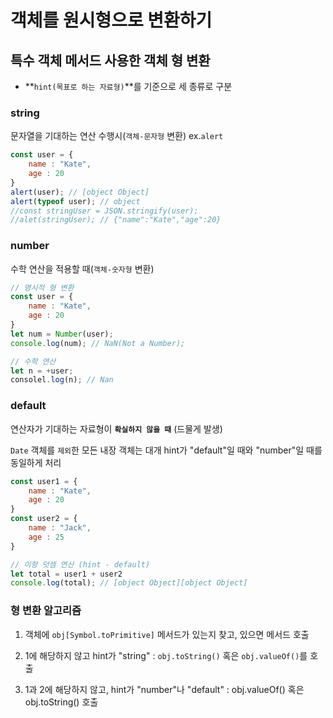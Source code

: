 # 객체를 원시형으로 변환하기

## 특수 객체 메서드 사용한 객체 형 변환

- **`hint(목표로 하는 자료형)`**를 기준으로 세 종류로 구분

### string

문자열을 기대하는 연산 수행시(`객체-문자형` 변환) ex.`alert`

```javascript
const user = {
    name : "Kate",
    age : 20
}
alert(user); // [object Object]
alert(typeof user); // object
//const stringUser = JSON.stringify(user);
//alet(stringUser); // {"name":"Kate","age":20}
```

### number

수학 연산을 적용할 때(`객체-숫자형` 변환)

```javascript
// 명시적 형 변환
const user = {
    name : "Kate",
    age : 20
}
let num = Number(user);
console.log(num); // NaN(Not a Number);

// 수학 연산 
let n = +user; 
consolel.log(n); // Nan
```

### default

연산자가 기대하는 자료형이 **`확실하지 않을 때`** (드물게 발생)

`Date` 객체를 `제외`한 모든 내장 객체는 대개 hint가 "default"일 때와 "number"일 때를 동일하게 처리

```javascript
const user1 = {
    name : "Kate",
    age : 20
}
const user2 = {
    name : "Jack",
    age : 25
}

// 이항 덧셈 연산 (hint - default)
let total = user1 + user2
console.log(total); // [object Object][object Object]
```

### 형 변환 알고리즘

1. 객체에 `obj[Symbol.toPrimitive]` 메서드가 있는지 찾고, 있으면 메서드 호출

2. 1에 해당하지 않고 hint가 "string"
    : `obj.toString()` 혹은 `obj.valueOf()`를 호출

3. 1과 2에 해당하지 않고, hint가 "number"나 "default"
    : obj.valueOf() 혹은 obj.toString() 호출
